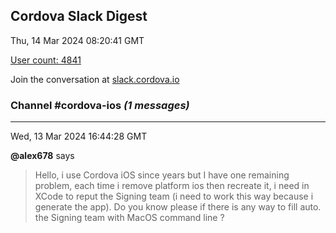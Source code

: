 ## Cordova Slack Digest
Thu, 14 Mar 2024 08:20:41 GMT

[User count: 4841](https://cordova.slack.com/)


Join the conversation at [slack.cordova.io](http://slack.cordova.io/)

### __Channel #cordova-ios__ _(1 messages)_
---

Wed, 13 Mar 2024 16:44:28 GMT

__@alex678__ says 
> Hello, i use Cordova iOS since years but I have one remaining problem, each time i remove platform ios then recreate it, i need in XCode to reput the Signing team (i need to work this way because i generate the app).      Do you know please if there is any way to fill auto. the Signing team with MacOS command line ?
> 
